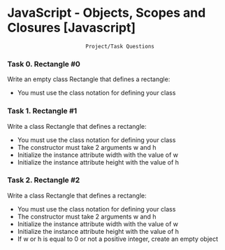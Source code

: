 # JavaScript - Objects, Scopes and Closures [Javascript]
                             Project/Task Questions

### Task 0. Rectangle #0

Write an empty class Rectangle that defines a rectangle:
- You must use the class notation for defining your class

### Task 1. Rectangle #1

Write a class Rectangle that defines a rectangle:
- You must use the class notation for defining your class
- The constructor must take 2 arguments w and h
- Initialize the instance attribute width with the value of w
- Initialize the instance attribute height with the value of h

### Task 2. Rectangle #2

Write a class Rectangle that defines a rectangle:
- You must use the class notation for defining your class
- The constructor must take 2 arguments w and h
- Initialize the instance attribute width with the value of w
- Initialize the instance attribute height with the value of h
- If w or h is equal to 0 or not a positive integer, create an empty object

